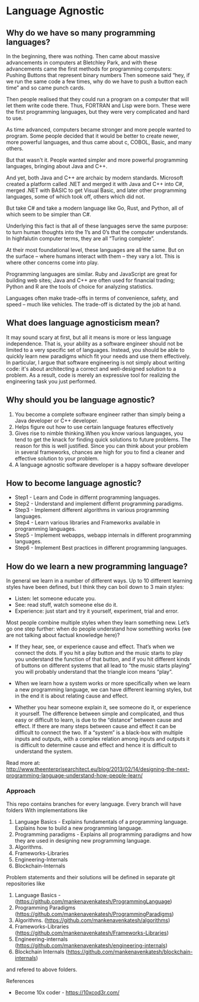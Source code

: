 # Language Agnostic

## Why do we have so many programming languages?
In the beginning, there was nothing. Then came about massive advancements in computers at Bletchley Park, and with these advancements came the first methods for programming computers:
Pushing Buttons that represent binary numbers
Then someone said “hey, if we run the same code a few times, why do we have to push a button each time” and so came punch cards.

Then people realised that they could run a program on a computer that will let them write code there. Thus, FORTRAN and Lisp were born. These were the first programming languages, but they were very complicated and hard to use.

As time advanced, computers became stronger and more people wanted to program. Some people decided that it would be better to create newer, more powerful languages, and thus came about c, COBOL, Basic, and many others.

But that wasn't it. People wanted simpler and more powerful programming languages, bringing about Java and C++.

And yet, both Java and C++ are archaic by modern standards. Microsoft created a platform called .NET and merged it with Java and C++ into C#, merged .NET with BASIC to get Visual Basic, and later other programming languages, some of which took off, others which did not.

But take C# and take a modern language like Go, Rust, and Python, all of which seem to be simpler than C#.

Underlying this fact is that all of these languages serve the same purpose: to turn human thoughts into the 1’s and 0’s that the computer understands. In highfalutin computer terms, they are all “Turing complete”.

At their most foundational level, these languages are all the same. But on the surface – where humans interact with them – they vary a lot. This is where other concerns come into play.

Programming languages are similar. Ruby and JavaScript are great for building web sites; Java and C++ are often used for financial trading; Python and R are the tools of choice for analyzing statistics.

Languages often make trade-offs in terms of convenience, safety, and speed – much like vehicles. The trade-off is dictated by the job at hand.


## What does language agnosticism mean?
It may sound scary at first, but all it means is more or less language independence. That is, your ability as a software engineer should not be limited to a very specific set of languages. Instead, you should be able to quickly learn new paradigms which fit your needs and use them effectively. In particular, I argue that software engineering is not simply about writing code: it's about architecting a correct and well-designed solution to a problem. As a result, code is merely an expressive tool for realizing the engineering task you just performed.

## Why should you be language agnostic?
1. You become a complete software engineer rather than simply being a Java developer or C++ developer.
2. Helps figure out how to use certain language features effectively
3. Gives rise to nimble thinking.When you know various languages, you tend to get the knack for finding quick solutions to future problems. The reason for this is well justified. Since you can think about your problem in several frameworks, chances are high for you to find a cleaner and effective solution to your problem.
4. A language agnostic software developer is a happy software developer

## How to become language agnostic?
 -  Step1 - Learn and Code in differnt programming languages.
 -  Step2 - Understand and implement differnt programming paradigms. 
 -  Step3 - Implement different algorithms in various programming languages.
 -  Step4 - Learn various libraries and Frameworks available in programming languages.
 -  Step5 - Implement webapps, webapp internals in different programming languages.
 -  Step6 - Implement Best practices in different programming languages.
 
 ## How do we learn a new programming language?
In general we learn in a number of different ways. Up to 10 different learning styles have been defined, but I think they can boil down to 3 main styles: 
- Listen: let someone educate you. 
- See: read stuff, watch someone else do it. 
- Experience: just start and try it yourself, experiment, trial and error.

Most people combine multiple styles when they learn something new. Let’s go one step further: 
when do people understand how something works (we are not talking about factual knowledge here)? 

- If they hear, see, or experience cause and effect. That’s when we connect the dots. If you hit a play button and the music starts to play you understand the function of that button, and if you hit different kinds of buttons on different systems that all lead to “the music starts playing” you will probably understand that the triangle icon means “play”.

- When we learn how a system works or more specifically when we learn a new programming language, we can have different learning styles, but in the end it is about relating cause and effect.

- Whether you hear someone explain it, see someone do it, or experience it yourself.
The difference between simple and complicated, and thus easy or difficult to learn, is due to the “distance” between cause and effect. If there are many steps between cause and effect it can be difficult to connect the two. If a “system” is a black-box with multiple inputs and outputs, with a complex relation among inputs and outputs it is difficult to determine cause and effect and hence it is difficult to understand the system. 

Read more at: http://www.theenterprisearchitect.eu/blog/2013/02/14/designing-the-next-programming-language-understand-how-people-learn/

### Approach
This repo contains branches for every language. 
Every branch will have folders With implementations like

1. Language Basics - Explains fundamentals of a programming language. Explains how to build a new programming language.
2. Programming paradigms - Explains all programming paradigms and how they are used in designing new programming language.
3. Algorithms.
4. Frameworks-Libraries
4. Engineering-Internals
6. Blockchain-Internals

Problem statements and their solutions will be defined in separate git repositories like
1. Language Basics - (https://github.com/mankenavenkatesh/ProgrammingLanguage)
2. Programming Paradigms (https://github.com/mankenavenkatesh/ProgrammingParadigms)
3. Algorithms. (https://github.com/mankenavenkatesh/algorithms)
4. Frameworks-Libraries (https://github.com/mankenavenkatesh/Frameworks-Libraries)
5. Engineering-internals (https://github.com/mankenavenkatesh/engineering-internals)
6. Blockchain Internals (https://github.com/mankenavenkatesh/blockchain-internals)

and refered to above folders.


References
- Become 10x coder - https://10xcod3r.com/
